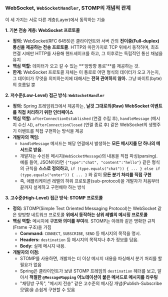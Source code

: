### **WebSocket, `WebSocketHandler`, STOMP의 개념적 관계**

이 세 가지는 서로 다른 계층(Layer)에서 동작하는 기술

**1. 기본 전송 계층: WebSocket 프로토콜**

- **정의:** WebSocket(RFC 6455)은 클라이언트와 서버 간의 **전이중(Full-duplex) 통신을 제공하는 전송 프로토콜**. HTTP와 마찬가지로 TCP 위에서 동작하며, 최초 연결 시에만 HTTP를 사용해 핸드셰이크를 하고, 그 이후로는 독립적인 통신 채널을 유지
- **핵심 역할:** 데이터가 오고 갈 수 있는 **'양방향 통로'**를 제공하는 것.
- **한계:** WebSocket 프로토콜 자체는 이 통로로 어떤 형식의 데이터가 오고 가는지, 그 데이터가 무엇을 의미하는지에 대해서는 **전혀 관여하지 않아.** 그냥 바이트(byte)의 흐름일 뿐

**2. 저수준(Low-Level) 접근 방식: `WebSocketHandler`**

- **정의:** Spring 프레임워크에서 제공하는, **날것 그대로의(Raw) WebSocket 이벤트를 직접 처리하기 위한 인터페이스**
- **핵심 역할:** `afterConnectionEstablished` (연결 수립 후), `handleMessage` (메시지 수신 시), `afterConnectionClosed` (연결 종료 후) 같은 WebSocket의 생명주기 이벤트를 직접 구현하는 방식을 제공
- **개발자의 책임:**
    - `handleMessage` 메서드는 해당 연결에서 발생하는 **모든 메시지를 단 하나의 메서드로 받음.**
    - 개발자는 수신된 메시지(`WebSocketMessage`)의 내용을 직접 파싱(parsing). 예를 들어, JSON이라면 `{"type":"chat", "content":"hello"}` 같은 형식의 규칙을 **스스로 정의하고,** `if (type.equals("chat")) { ... } else if (type.equals("enter")) { ... }` 와 같이 **모든 분기 처리를 직접 구현**
    - 즉, 애플리케이션 레벨의 하위 프로토콜(sub-protocol)을 개발자가 처음부터 끝까지 설계하고 구현해야 하는 방식

**3. 고수준(High-Level) 접근 방식: STOMP 프로토콜**

- **정의:** STOMP(Simple Text Oriented Messaging Protocol)는 WebSocket 같은 양방향 네트워크 프로토콜 **위에서 동작하는 상위 레벨의 메시징 프로토콜**
- **핵심 역할:** 메시지에 **구조와 의미를 부여**해. STOMP는 아래와 같은 명확한 규칙(Frame 구조)을 가짐
    - **Command:** `CONNECT`, `SUBSCRIBE`, `SEND` 등 메시지의 목적을 명시.
    - **Headers:** `destination` 등 메시지의 목적지나 추가 정보를 담음.
    - **Body:** 실제 메시지 내용.
- **개발자의 이점:**
    - STOMP를 사용하면, 개발자는 더 이상 메시지 내용을 파싱해서 분기 처리를 할 필요가 없음
    - Spring은 클라이언트가 보낸 STOMP 프레임의 `destination` 헤더를 보고, 알아서 **적절한 `@MessageMapping` 어노테이션이 붙은 메서드로 메시지를 라우팅**
    - "채팅방 구독", "메시지 전송" 같은 고수준의 메시징 개념(Publish-Subscribe 모델)을 손쉽게 구현할 수 있음